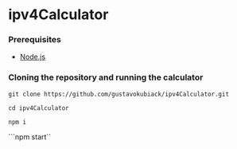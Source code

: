 # ipv4Calculator

### Prerequisites

* [Node.js](https://nodejs.org/en/)

### Cloning the repository and running the calculator

```git clone https://github.com/gustavokubiack/ipv4Calculator.git ```

```cd ipv4Calculator```

```npm i```

```npm start``

